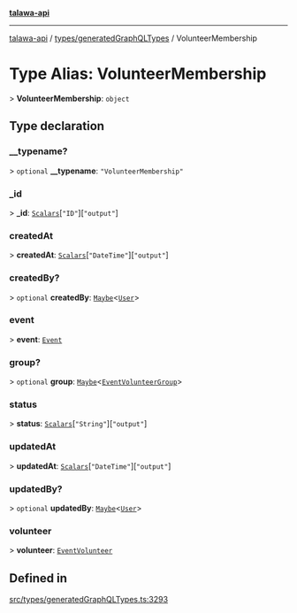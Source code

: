 [**talawa-api**](../../../README.md)

***

[talawa-api](../../../modules.md) / [types/generatedGraphQLTypes](../README.md) / VolunteerMembership

# Type Alias: VolunteerMembership

\> **VolunteerMembership**: `object`

## Type declaration

### \_\_typename?

\> `optional` **\_\_typename**: `"VolunteerMembership"`

### \_id

\> **\_id**: [`Scalars`](Scalars.md)\[`"ID"`\]\[`"output"`\]

### createdAt

\> **createdAt**: [`Scalars`](Scalars.md)\[`"DateTime"`\]\[`"output"`\]

### createdBy?

\> `optional` **createdBy**: [`Maybe`](Maybe.md)\<[`User`](User.md)\>

### event

\> **event**: [`Event`](Event.md)

### group?

\> `optional` **group**: [`Maybe`](Maybe.md)\<[`EventVolunteerGroup`](EventVolunteerGroup.md)\>

### status

\> **status**: [`Scalars`](Scalars.md)\[`"String"`\]\[`"output"`\]

### updatedAt

\> **updatedAt**: [`Scalars`](Scalars.md)\[`"DateTime"`\]\[`"output"`\]

### updatedBy?

\> `optional` **updatedBy**: [`Maybe`](Maybe.md)\<[`User`](User.md)\>

### volunteer

\> **volunteer**: [`EventVolunteer`](EventVolunteer.md)

## Defined in

[src/types/generatedGraphQLTypes.ts:3293](https://github.com/PalisadoesFoundation/talawa-api/blob/039b0f127fb8caa46d57186ab4b3bb27fe150903/src/types/generatedGraphQLTypes.ts#L3293)
